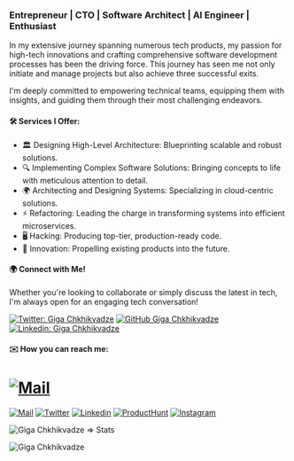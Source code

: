 
### Entrepreneur | CTO | Software Architect | AI Engineer | Enthusiast 

In my extensive journey spanning numerous tech products, my passion for high-tech innovations and crafting comprehensive software development processes has been the driving force. This journey has seen me not only initiate and manage projects but also achieve three successful exits.

I'm deeply committed to empowering technical teams, equipping them with insights, and guiding them through their most challenging endeavors.

#### 🛠 Services I Offer:
 - 🏛 Designing High-Level Architecture: Blueprinting scalable and robust solutions.
 - 🔍 Implementing Complex Software Solutions: Bringing concepts to life with meticulous attention to detail.
 - 🌍 Architecting and Designing Systems: Specializing in cloud-centric solutions.
 - ⚡ Refactoring: Leading the charge in transforming systems into efficient microservices.
 - 🖥️ Hacking: Producing top-tier, production-ready code.
 - 🚀 Innovation: Propelling existing products into the future.

#### 🌍 Connect with Me!

Whether you're looking to collaborate or simply discuss the latest in tech, I'm always open for an engaging tech conversation!


[![Twitter: Giga Chkhikvadze](https://img.shields.io/twitter/follow/gigch_eth?style=social)](https://twitter.com/gigch_eth)
[![GitHub Giga Chkhikvadze](https://img.shields.io/github/followers/chkhikvadze?label=follow&style=social)](https://github.com/chkhikvadze)
[![Linkedin: Giga Chkhikvadze](https://img.shields.io/badge/-chkhikvadze-blue?style=flat-square&logo=Linkedin&logoColor=white&link=https://www.linkedin.com/in/gigachkhikvadze)](https://www.linkedin.com/in/gigachkhikvadze/)


#### ✉️ How you can reach me:

# [![Mail](https://img.shields.io/badge/-Schedule%20a%20call!-black?style=for-the-badge&logo=phone)](https://booking.akiflow.com/l3vels-5f78)
[![Mail](https://img.shields.io/badge/-Email%20me!-black?style=for-the-badge&logo=gmail)](mailto:giga.chkhikvadze@gmail.com)
[![Twitter](https://img.shields.io/badge/-Twitter-black?style=for-the-badge&logo=twitter)](https://twitter.com/gigch_eth)
[![Linkedin](https://img.shields.io/badge/-LinkedIn-black?style=for-the-badge&logo=Linkedin)](https://www.linkedin.com/in/gigachkhikvadze//)
[![ProductHunt](https://img.shields.io/badge/-Producthunt-black?style=for-the-badge&logo=product-hunt)](https://www.producthunt.com/@giga_chkhikvadze1)
[![Instagram](https://img.shields.io/badge/-Instagram-black?style=for-the-badge&logo=instagram)](https://www.instagram.com/gigch.eth/)




<p style="display:flex;">
 <img src="https://github-readme-stats-sigma-five.vercel.app/api?username=chkhikvadze&count_private=true&show_icons=true&include_all_commits=true&theme=calm" alt="Giga Chkhikvadze => Stats" />
</p>

<p><img align="center" src="https://github-readme-streak-stats.herokuapp.com/?user=chkhikvadze" alt="Giga Chkhikvadze" /></p>

